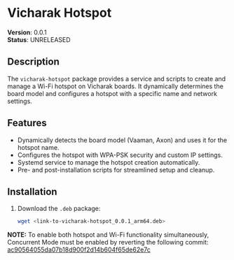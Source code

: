 # Vicharak Hotspot

**Version**: 0.0.1  
**Status**: UNRELEASED  

## Description

The `vicharak-hotspot` package provides a service and scripts to create and manage a Wi-Fi hotspot on Vicharak boards. It dynamically determines the board model and configures a hotspot with a specific name and network settings.

## Features

- Dynamically detects the board model (Vaaman, Axon) and uses it for the hotspot name.
- Configures the hotspot with WPA-PSK security and custom IP settings.
- Systemd service to manage the hotspot creation automatically.
- Pre- and post-installation scripts for streamlined setup and cleanup.

## Installation

1. Download the `.deb` package:
   ```bash
   wget <link-to-vicharak-hotspot_0.0.1_arm64.deb>

**NOTE:** To enable both hotspot and Wi-Fi functionality simultaneously, Concurrent Mode must be enabled by reverting the following commit: [ac90564055da07b18d900f2d14b604f65de62e7c](https://github.com/vicharak-in/rockchip-linux-kernel-priv/commit/ac90564055da07b18d900f2d14)
